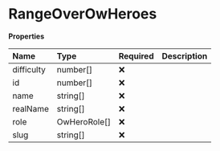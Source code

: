 # RangeOverOwHeroes

**Properties**

| Name       | Type         | Required | Description |
| :--------- | :----------- | :------- | :---------- |
| difficulty | number[]     | ❌       |             |
| id         | number[]     | ❌       |             |
| name       | string[]     | ❌       |             |
| realName   | string[]     | ❌       |             |
| role       | OwHeroRole[] | ❌       |             |
| slug       | string[]     | ❌       |             |
